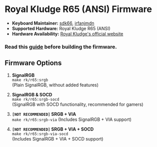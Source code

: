 # Royal Kludge R65 (ANSI) Firmware

* **Keyboard Maintainer:** [sdk66](https://github.com/sdk66), [irfanjmdn](https://github.com/irfanjmdn)
* **Supported Hardware:** Royal Kludge R65 (ANSI)
* **Hardware Availability:** [Royal Kludge's official website](http://www.rkgaming.com)

### Read this [guide](https://github.com/irfanjmdn/r65/tree/signalrgb#guide) before building the firmware. 

## Firmware Options

1. **SignalRGB**  
   `make rk/r65:srgb`  
   (Plain SignalRGB, without added features)

1. **SignalRGB & SOCD**  
   `make rk/r65:srgb-socd`  
   (SignalRGB with SOCD functionality, recommended for gamers)

2. **`[NOT RECOMMENDED]` SRGB + VIA**  
   `make rk/r65:srgb-via`
   (Includes SignalRGB + VIA support)

3. **`[NOT RECOMMENDED]` SRGB + VIA + SOCD**  
   `make rk/r65:srgb-via-socd`  
   (Includes SignalRGB + VIA + SOCD support)
